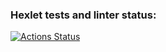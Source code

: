 ### Hexlet tests and linter status:
[![Actions Status](https://github.com/matvey532/data-analytics-project-92/actions/workflows/hexlet-check.yml/badge.svg)](https://github.com/matvey532/data-analytics-project-92/actions)